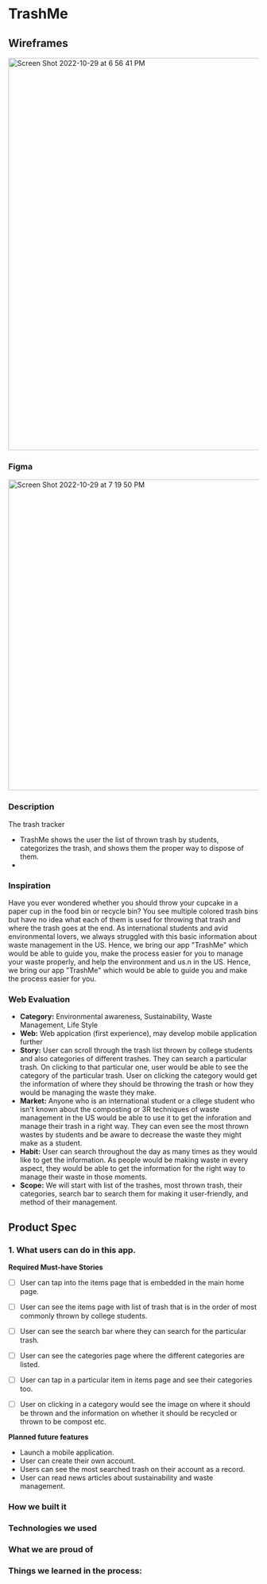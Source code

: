 # TrashMe

## Wireframes
<img width="790" alt="Screen Shot 2022-10-29 at 6 56 41 PM" src="https://user-images.githubusercontent.com/97801601/198855899-3b9a2cec-fb02-49dd-8975-becfcaba5492.png">


### Figma
<img width="626" alt="Screen Shot 2022-10-29 at 7 19 50 PM" src="https://user-images.githubusercontent.com/97801601/198855987-59224e02-7fe5-412b-8f1b-a497c3e83838.png">


### Description
The trash tracker 
- TrashMe shows the user the list of thrown trash by students, categorizes the trash, and shows them the proper way to dispose of them.
- 
### Inspiration
Have you ever wondered whether you should throw your cupcake in a paper cup in the food bin or recycle bin? You see multiple colored trash bins but have no idea what each of them is used for throwing that trash and where the trash goes at the end. As international students and avid environmental lovers, we always struggled with this basic information about waste management in the US. Hence, we bring our app "TrashMe" which would be able to guide you, make the process easier for you to manage your waste properly, and help the environment and us.n in the US. Hence, we bring our app "TrashMe" which would be able to guide you and make the process easier for you.

### Web Evaluation

- **Category:** Environmental awareness, Sustainability, Waste Management, Life Style
- **Web:** Web appication (first experience), may develop mobile application further
- **Story:** User can scroll through the trash list thrown by college students and also categories of different trashes. They can search  a particular trash. On clicking to that particular one, user would be able to see the category of the particular trash. User on clicking the category would get the information of where they should be throwing the trash or how they would be managing the waste they make.
- **Market:** Anyone who is an international student or a cllege student who isn't known about the composting or 3R techniques of waste management in the US would be able to use it to get the inforation and manage their trash in a right way. They can even see the most thrown wastes by students and be aware to decrease the waste they might make as a student.
- **Habit:** User can search throughout the day as many times as they would like to get the information. As people would be making waste in every aspect, they would be able to get the information for the right way to manage their waste in those moments.
- **Scope:** We will start with list of the trashes, most thrown trash, their categories, search bar to search them for making it user-friendly, and method of their management.


## Product Spec

### 1. What users can do in this app.

**Required Must-have Stories**

- [ ] User can tap into the items page that is embedded in the main home page.
- [ ] User can see the items page with list of trash that is in the order of most commonly thrown by college students.
- [ ] User can see the search bar where they can search for the particular trash.
- [ ] User can see the categories page where the different categories are listed.
- [ ] User can tap in a particular item in items page and see their categories too.
- [ ] User on clicking in a category would see the image on where it should be thrown and the information on whether it should be recycled or thrown to be compost etc.


**Planned future features**
* Launch a mobile application.
* User can create their own account.
* Users can see the most searched trash on their account as a record.
* User can read news articles about sustainability and waste management.

### How we built it

### Technologies we used

### What we are proud of

### Things we learned in the process:






